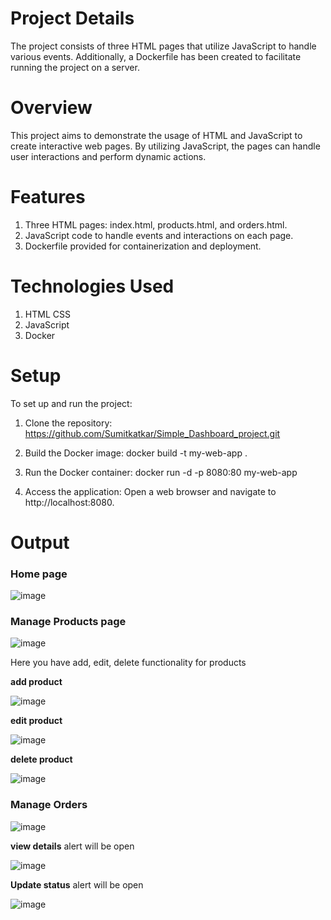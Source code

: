 
# Project Details

The project consists of three HTML pages that utilize JavaScript to handle various events. Additionally, a Dockerfile has been created to facilitate running the project on a server.

# Overview

This project aims to demonstrate the usage of HTML and JavaScript to create interactive web pages. By utilizing JavaScript, the pages can handle user interactions and perform dynamic actions.

# Features

1) Three HTML pages: index.html, products.html, and orders.html.
2) JavaScript code to handle events and interactions on each page.
3) Dockerfile provided for containerization and deployment.

# Technologies Used

1) HTML CSS
2) JavaScript
3) Docker

# Setup
To set up and run the project:

1. Clone the repository:
https://github.com/Sumitkatkar/Simple_Dashboard_project.git

2. Build the Docker image:
docker build -t my-web-app .

3. Run the Docker container:
docker run -d -p 8080:80 my-web-app

4. Access the application:
Open a web browser and navigate to http://localhost:8080.


# Output

### Home page 

![image](https://github.com/Sumitkatkar/Simple_Dashboard_project/assets/118961073/4a4e5198-585a-4545-a3b2-485f4cc3df64)

### Manage Products page

![image](https://github.com/Sumitkatkar/Simple_Dashboard_project/assets/118961073/9e5673cb-30b2-4cf9-982a-d7e66c019e1d)

Here you have add, edit, delete functionality for products

**add product**  

![image](https://github.com/Sumitkatkar/Simple_Dashboard_project/assets/118961073/9187f4a0-6fec-4a5d-8112-49205b0e6bff)

**edit product**

![image](https://github.com/Sumitkatkar/Simple_Dashboard_project/assets/118961073/6ac0e6e9-a2fe-4e40-a552-b5a6c9dc5201)

**delete product**

![image](https://github.com/Sumitkatkar/Simple_Dashboard_project/assets/118961073/f44b4aef-fd4b-495c-bef1-6be4d77e2eed) 

### Manage Orders 

![image](https://github.com/Sumitkatkar/Simple_Dashboard_project/assets/118961073/b96e97ed-b1dd-41ca-9c62-d1b3991ec19e)

**view details** alert will be open 

![image](https://github.com/Sumitkatkar/Simple_Dashboard_project/assets/118961073/9088c4f5-478e-43c1-acf8-4da7542d3a1f) 

**Update status** alert will be open 

![image](https://github.com/Sumitkatkar/Simple_Dashboard_project/assets/118961073/92a69b55-6a6f-418d-ac1b-31225576f089)










